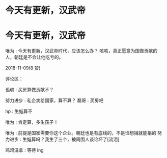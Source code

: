# 今天有更新，汉武帝

# 今天有更新，汉武帝

唯为 : 今天有更新，汉武帝时代，应该怎么办？ 咳咳，真正愿意为国做贡献的人，朝廷是不会让他吃亏的。

2018-11-09(8 赞)

评论区：

孤魂 : 买房算做贡献不？

努力进步 : 私企卖给国家，算不算？ 磊哥 : 买房吧

hp : 生娃算不

唯为 : 肯定算，多生孩子！

唯为 : 前提是国家需要你这个企业。朝廷也是有底线的，不是谁想捐就能捐的 努力进步 : 生娃算吗？我生了三个，被周围人谈论坏了[流泪]

鸡鸡温拿 : 等待 ing